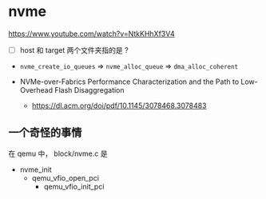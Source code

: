 # nvme
https://www.youtube.com/watch?v=NtkKHhXf3V4

- [ ] host 和 target 两个文件夹指的是 ?

- `nvme_create_io_queues` => `nvme_alloc_queue` => `dma_alloc_coherent`

- NVMe-over-Fabrics Performance Characterization and the Path to Low-Overhead Flash Disaggregation
  - https://dl.acm.org/doi/pdf/10.1145/3078468.3078483


## 一个奇怪的事情

在 qemu 中， block/nvme.c 是
- nvme_init
  - qemu_vfio_open_pci
    - qemu_vfio_init_pci
